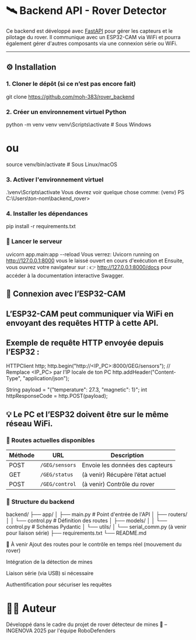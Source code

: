 # 🛰️ Backend API - Rover Detector

Ce backend est développé avec [FastAPI](https://fastapi.tiangolo.com/) pour gérer les capteurs et le pilotage du rover. Il communique avec un ESP32-CAM via WiFi et pourra également gérer d'autres composants via une connexion série ou WiFi.

---

## ⚙️ Installation

### 1. Cloner le dépôt (si ce n’est pas encore fait)

git clone https://github.com/moh-383/rover_backend

### 2. Créer un environnement virtuel Python

python -m venv venv
venv\Scripts\activate  # Sous Windows
# ou
source venv/bin/activate  # Sous Linux/macOS


### 3. Activer l'environnement virtuel 

 .\venv\Scripts\activate
Vous devrez voir quelque chose comme: (venv) PS C:\Users\ton-nom\backend_rover>

### 4. Installer les dépendances

pip install -r requirements.txt

### 🚀 Lancer le serveur

uvicorn app.main:app --reload
Vous verrez: Uvicorn running on http://127.0.0.1:8000
vous le laissé ouvert en cours d'exécution et
Ensuite, vous ouvrez votre navigateur sur :
👉 http://127.0.0.1:8000/docs pour accéder à la documentation interactive Swagger.

## 📡 Connexion avec l’ESP32-CAM
## L’ESP32-CAM peut communiquer via WiFi en envoyant des requêtes HTTP à cette API.
## Exemple de requête HTTP envoyée depuis l’ESP32 :

HTTPClient http;
http.begin("http://<IP_PC>:8000/GEG/sensors"); // Remplace <IP_PC> par l’IP locale de ton PC
http.addHeader("Content-Type", "application/json");

String payload = "{\"temperature\": 27.3, \"magnetic\": 1}";
int httpResponseCode = http.POST(payload);

## 💡 Le PC et l’ESP32 doivent être sur le même réseau WiFi.

### 📌 Routes actuelles disponibles

| Méthode | URL            | Description                      |
| ------- | -------------- | -------------------------------- |
| POST    | `/GEG/sensors` | Envoie les données des capteurs  |
| GET     | `/GEG/status`  | (à venir) Récupère l’état actuel |
| POST    | `/GEG/control` | (à venir) Contrôle du rover      |

### 📂 Structure du backend
backend/
├── app/
│   ├── main.py          # Point d'entrée de l'API
│   ├── routers/
│   │   └── control.py   # Définition des routes
│   ├── models/
│   │   └── control.py   # Schémas Pydantic
│   └── utils/
│       └── serial_comm.py (à venir pour liaison série)
├── requirements.txt
└── README.md


🧠 À venir
Ajout des routes pour le contrôle en temps réel (mouvement du rover)

Intégration de la détection de mines

Liaison série (via USB) si nécessaire

Authentification pour sécuriser les requêtes

# 👨‍💻 Auteur
Développé dans le cadre du projet de rover détecteur de mines 🧨 – INGENOVA 2025
par l'équipe RoboDefenders



